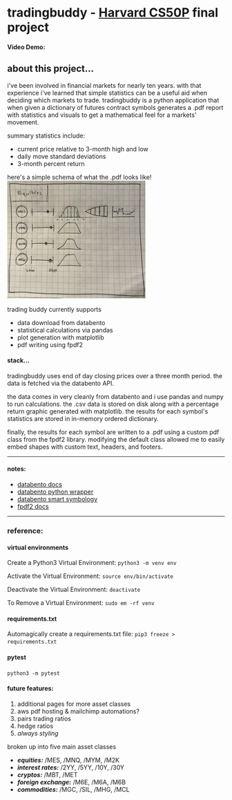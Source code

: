 # tradingbuddy - [Harvard CS50P](https://www.edx.org/course/cs50s-introduction-to-programming-with-python) final project

#### Video Demo: 

## about this project...

i've been involved in financial markets for nearly ten years. with that experience i've learned
that simple statistics can be a useful aid when deciding which markets to trade. tradingbuddy is a 
python application that when given a dictionary of futures contract symbols generates a .pdf report
with statistics and visuals to get a mathematical feel for a markets' movement.

summary statistics include:
* current price relative to 3-month high and low
* daily move standard deviations
* 3-month percent return

here's a simple schema of what the .pdf looks like!
![alt text](static/schema.png)

trading buddy currently supports
* data download from databento
* statistical calculations via pandas
* plot generation with matplotlib
* pdf writing using fpdf2

#### stack...

tradingbuddy uses end of day closing prices over a three month period. the data is fetched
via the databento API.

the data comes in very cleanly from databento and i use pandas and numpy to run calculations. the .csv data is stored on disk along with a percentage return graphic generated with matplotlib. the results for each symbol's statistics are stored in in-memory ordered dictionary.

finally, the results for each symbol are written to a .pdf using a custom pdf class from the fpdf2 library. modifying the default class allowed me to easily embed shapes with custom text, headers, and footers.

***

#### notes:
* [databento docs](https://docs.databento.com/)
* [databento python wrapper](https://bit.ly/3Iu88pi)
* [databento smart symbology](https://bit.ly/3ilxrza)
* [fpdf2 docs](https://pyfpdf.github.io/fpdf2/index.html)

***
### reference:

#### virtual environments
Create a Python3 Virtual Environment: 
```python3 -m venv env```

Activate the Virtual Environment:
```source env/bin/activate```

Deactivate the Virtual Environment:
```deactivate```

To Remove a Virtual Environment:
```sudo em -rf venv```

#### requirements.txt
Automagically create a requirements.txt file:
```pip3 freeze > requirements.txt```

#### pytest
```python3 -m pytest```

#### future features:

1. additional pages for more asset classes
2. aws pdf hosting & mailchimp automations?
3. pairs trading ratios
4. hedge ratios
5. _always styling_

broken up into five main asset classes
* ***equities:*** /MES, /MNQ, /MYM, /M2K
* ***interest rates:*** /2YY, /5YY, /10Y, /30Y
* ***cryptos:*** /MBT, /MET
* ***foreign exchange:*** /M6E, /M6A, /M6B
* ***commodities:*** /MGC, /SIL, /MHG, /MCL
